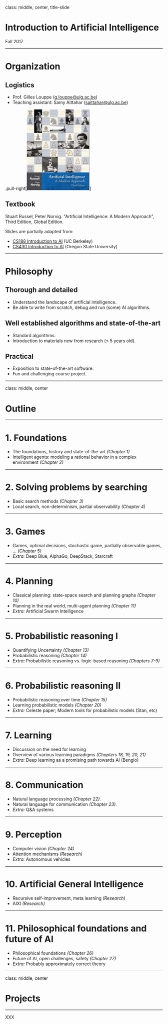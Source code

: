 class: middle, center, title-slide

# Introduction to Artificial Intelligence

Fall 2017

---

# Organization

## Logistics
- Prof. Gilles Louppe ([g.louppe@ulg.ac.be](mailto:g.louppe@ulg.ac.be))
- Teaching assistant: Samy Aittahar ([saittahar@ulg.ac.be](mailto:saittahar@ulg.ac.be))

.pull-right[![Textbook](./figures/textbook.png)]
## Textbook
Stuart Russel, Peter Norvig. "Artificial Intelligence: A Modern Approach", Third Edition, Global Edition.

Slides are partially adapted from:
- [CS188 Introduction to AI](http://ai.berkeley.edu/lecture_slides.html) (UC Berkeley)
- [CS430 Introduction to AI](http://web.engr.oregonstate.edu/~tgd/classes/430/) (Oregon State University)

---

# Philosophy

## Thorough and detailed

- Understand the landscape of artificial intelligence.
- Be able to write from scratch, debug and run (some) AI algorithms.

## Well established algorithms and state-of-the-art

- Standard algorithms.
- Introduction to materials new from research ($\leq$ 5 years old).

## Practical

- Exposition to state-of-the-art software.
- Fun and challenging course project.

---

class: middle, center

# Outline

---

# 1. Foundations

-   The foundations, history and state-of-the-art *(Chapter 1)*
-   Intelligent agents: modeling a rational behavior in a complex environment *(Chapter 2)*

---

# 2. Solving problems by searching

-   Basic search methods *(Chapter 3)*
-   Local search, non-determinism, partial observability *(Chapter 4)*

---

# 3. Games

-   Games, optimal decisions, stochastic game, partially observable games, ... *(Chapter 5)*
-   *Extra:* Deep Blue, AlphaGo, DeepStack, Starcraft

---

# 4. Planning

-   Classical planning: state-space search and planning graphs *(Chapter 10)*
-   Planning in the real world, multi-agent planning *(Chapter 11)*
-   *Extra:* Artificial Swarm Intelligence

---

# 5. Probabilistic reasoning I

-   Quantifying Uncertainty *(Chapter 13)*
-   Probabilistic reasoning *(Chapter 14)*
-   *Extra:* Probabilistic reasoning vs. logic-based reasoning *(Chapters 7-9)*

---

# 6. Probabilistic reasoning II

-   Probabilistic reasoning over time *(Chapter 15)*
-   Learning probabilistic models *(Chapter 20)*
-   *Extra:* Celeste paper; Modern tools for probabilistic models (Stan, etc)

---

# 7. Learning

-   Discussion on the need for learning
-   Overview of various learning paradigms *(Chapters 18, 19, 20, 21)*
-   *Extra:* Deep learning as a promising path towards AI (Bengio)

---

# 8. Communication

-   Natural language processing *(Chapter 22)*.
-   Natural language for communication *(Chapter 23)*.
-   *Extra:* Q&A systems

---

# 9. Perception

-   Computer vision *(Chapter 24)*
-   Attention mechanisms *(Research)*
-   *Extra:* Autonomous vehicles

---

# 10. Artificial General Intelligence

-   Recursive self-improvement, meta learning *(Research)*
-   AIXI *(Research)*

---

# 11. Philosophical foundations and future of AI

-   Philosophical foundations *(Chapter 26)*
-   Future of AI, open challenges, safety *(Chapter 27)*
-   *Extra:*  Probably approximately correct theory

---

class: middle, center

# Projects

---

XXX
